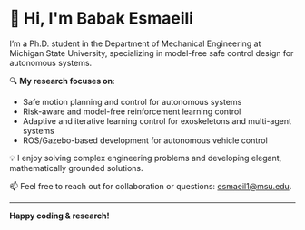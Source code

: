 # 👋 Hi, I'm Babak Esmaeili

I’m a Ph.D. student in the Department of Mechanical Engineering at Michigan State University, specializing in model-free safe control design for autonomous systems.

🔍 **My research focuses on**:
- Safe motion planning and control for autonomous systems
- Risk-aware and model-free reinforcement learning control
- Adaptive and iterative learning control for exoskeletons and multi-agent systems
- ROS/Gazebo-based development for autonomous vehicle control

💡 I enjoy solving complex engineering problems and developing elegant, mathematically grounded solutions.

📫 Feel free to reach out for collaboration or questions: esmaeil1@msu.edu.

---

**Happy coding & research!**
